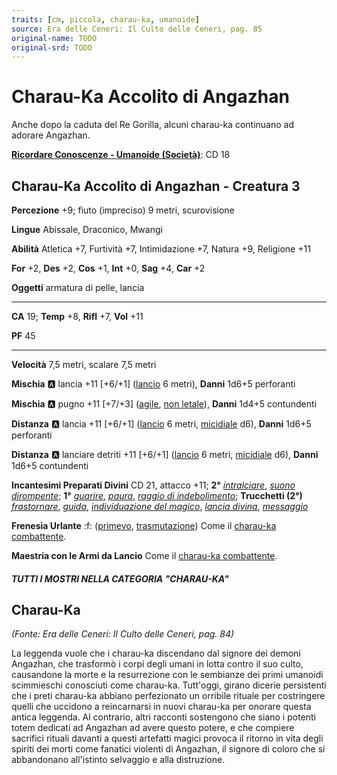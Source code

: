 ```yaml
---
traits: [cm, piccola, charau-ka, umanoide]
source: Era delle Ceneri: Il Culto delle Ceneri, pag. 85
original-name: TODO
original-srd: TODO
---
```


# Charau-Ka Accolito di Angazhan

Anche dopo la caduta del Re Gorilla, alcuni charau-ka continuano ad adorare Angazhan.

**[Ricordare Conoscenze - Umanoide (Società)](/azioni/ricordare-conoscenze)**: CD 18

## Charau-Ka Accolito di Angazhan - Creatura 3

**Percezione** +9; fiuto (impreciso) 9 metri, scurovisione

**Lingue** Abissale, Draconico, Mwangi

**Abilità** Atletica +7, Furtività +7, Intimidazione +7, Natura +9, Religione +11

**For** +2, **Des** +2, **Cos** +1, **Int** +0, **Sag** +4, **Car** +2

**Oggetti** armatura di pelle, lancia

***

**CA** 19; **Temp** +8, **Rifl** +7, **Vol** +11

**PF** 45

***

**Velocità** 7,5 metri, scalare 7,5 metri

**Mischia** :a: lancia +11 \[+6/+1] ([lancio](/tratti/lancio) 6 metri), **Danni** 1d6+5 perforanti

**Mischia** :a: pugno +11 \[+7/+3] ([agile](/tratti/agile), [non letale](/tratti/non-letale)), **Danni** 1d4+5 contundenti

**Distanza** :a: lancia +11 \[+6/+1] ([lancio](/tratti/lancio) 6 metri, [micidiale](/tratti/micidiale) d6), **Danni** 1d6+5 perforanti

**Distanza** :a: lanciare detriti +11 \[+6/+1] ([lancio](/tratti/lancio) 6 metri, [micidiale](/tratti/micidiale) d6), **Danni** 1d6+5 contundenti

**Incantesimi Preparati Divini** CD 21, attacco +11; **2°** *[intralciare](/incantesimi/intralciare)*, *[suono dirompente](/incantesimi/suono-dirompente)*; **1°** *[guarire](/incantesimi/guarire)*, *[paura](/incantesimi/paura)*, *[raggio di indebolimento](/incantesimi/raggio-di-indebolimento)*; **Trucchetti (2°)** *[frastornare](/incantesimi/frastornare)*, *[guida](/incantesimi/guida)*, *[individuazione del magico](/incantesimi/individuazione-del-magico)*, *[lancia divina](/incantesimi/lancia-divina)*, *[messaggio](/incantesimi/messaggio)*

**Frenesia Urlante** :f: ([primevo](/tratti/primevo), [trasmutazione](/tratti/trasmutazione)) Come il [charau-ka combattente](/creature/charau-ka-combattente).

**Maestria con le Armi da Lancio** Come il [charau-ka combattente](/creature/charau-ka-combattente).

##### TUTTI I MOSTRI NELLA CATEGORIA "CHARAU-KA"

## **Charau-Ka**

*(Fonte: Era delle Ceneri: Il Culto delle Ceneri, pag. 84)*

La leggenda vuole che i charau-ka discendano dal signore dei demoni Angazhan, che trasformò i corpi degli umani in lotta contro il suo culto, causandone la morte e la resurrezione con le sembianze dei primi umanoidi scimmieschi conosciuti come charau-ka. Tutt'oggi, girano dicerie persistenti che i preti charau-ka abbiano perfezionato un orribile rituale per costringere quelli che uccidono a reincarnarsi in nuovi charau-ka per onorare questa antica leggenda. Al contrario, altri racconti sostengono che siano i potenti totem dedicati ad Angazhan ad avere questo potere, e che compiere sacrifici rituali davanti a questi artefatti magici provoca il ritorno in vita degli spiriti dei morti come fanatici violenti di Angazhan, il signore di coloro che si abbandonano all'istinto selvaggio e alla distruzione.
